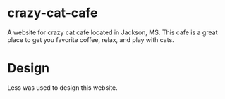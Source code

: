 # crazy-cat-cafe

A website for crazy cat cafe located in Jackson, MS. This cafe is a great place to get you favorite coffee, relax, and play with cats. 


# Design

Less was used to design this website. 